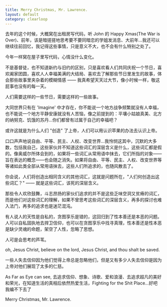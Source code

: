 ```yaml
---
title: Merry Christmas, Mr. Lawrence.
layout: default
category: clearloop
---
```


去年的这个时候，大概窝在出租房写代码，听 John 的 Happy Xmas(The War is Over)、前年，该是暗搓搓地思考要不要同暗恋的学姐发消息、大前年...我还可以继续往前回忆，我记得这些事情，只是意义不大，也不会有什么特别之处了。

今年一样窝在屋子里写代码，心情没什么变化。

不是基督徒，也不知道新约与旧约的区别，只是喜欢看人们共同庆祝一个节日，喜欢阖家团圆，喜欢人人幸福美满的大结局、喜欢去了解那些节日里发生的故事，体会那些故事里夹杂着的模糊情感 —— 我真希望天天过大节，像小时候一样，敬这屁事也没有的每一天。

人们需要这样的一些节日，需要这样的一些故事。

大同世界只有在 'Imagine' 中才存在，你不能说一个地方战争频繁就没有人幸福，也不能说一个地方平静安康就没有人苦恼，像之前提到的：平壤小姑娘真美、北方的纳努克、饥饿的苏丹…你们都曾有过属于自己的幸福吧？

或许这就是为什么人们 "创造" 了上帝，人们可以用认识苹果的办法去认识上帝。

口口声声地说自由、平等、民主、人权、改变世界…我怜悯这其中，沉默的大多数，包括我自己，这些家伙并不知道这些词汇的深层含义是什么，这些词汇都是假的。像奥威尔所体会到的，如果将一些词汇从常用语中抹去，它们所指的对象——旨在表达的概念——也会随之消失。如果将自由、平等、民主、人权、改变世界等等诸如此类全部从常用语抹去，这些人们所追求的，也随风散去了。

你会说，人们将创造出相同含义的其他词汇，这就是问题所在，"人们何创造出这些词汇？" —— 就是这些词汇，该死的深层含义。

那些令人欢欣鼓舞，斗志昂扬的家伙们追求的并不是这些乏味空洞又贫瘠的词汇，而是他们对这些词汇的理解，如果不曾思考这些词汇的深层含义，再多的探讨也难入法门，再多的追求也是迷茫混沌。

有人说人的天性是自私的，贪图享乐是错的，这回归到了性本善还是本恶的问题。人可以自私固执地去捍卫信仰，也可以在贪图享乐中找寻真理，性本善还是性本恶是缺少灵魂的命题，架空了人性，忽略了思想。

人可是会思考的芦苇。

oh, Jesus Christ, believe on the lord, Jesus Christ, and thou shalt be saved.

一些人失去信仰因为他们觉得上帝总是忽略他们，但是又有多少人失去信仰是因为上帝对他们展现了太多的仁慈。

As Far as Eye can see,  去追求信仰、想象、诗歌、爱和浪漫、去追求超凡的美好和荣光，在知道生活的真相后依然热爱生活，Fighting for the Shit Place…好吧我编不下去了

Merry Christmas, Mr. Lawrence.
